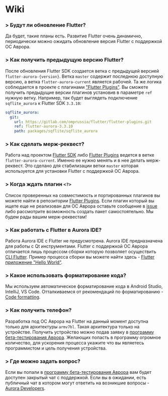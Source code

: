 # Wiki

### > Будут ли обновление Flutter?

Да будет, такие планы есть. Развитие Flutter очень динамично, периодически можно ожидать обновление версия Flutter с поддержкой ОС Аврора.

### > Как получить предыдущую версию Flutter?

После обновления Flutter SDK создается ветка с предыдущей версией `flutter-aurora-{version}`.
Ветка `master` содержит последнюю доступную версию, а ветка `flutter-aurora-current` является рабочей.
Та же логика соблюдается в проекте с плагинами ["Flutter Plugins"](https://gitlab.com/omprussia/flutter/flutter-plugins).
Вы сможете получить предыдущие версии плагинов установив в параметре `ref` нужную ветку.
Например, так будет выглядеть подключение `sqflite_aurora` к Flutter SDK `3.3.10`:

```yaml
sqflite_aurora:
  git:
    url: https://gitlab.com/omprussia/flutter/flutter-plugins.git
    ref: flutter-aurora-3.3.10
    path: packages/sqflite/sqflite_aurora
```

### > Как сделать мерж-реквест?

Работа над проектом [Flutter SDK](https://gitlab.com/omprussia/flutter/flutter) либо [Flutter Plugins](https://gitlab.com/omprussia/flutter/flutter-plugins) ведется в ветке `flutter-aurora-current`.
Именно ее нужно менять и в нее делать мерж-реквест.
Это сделано для стабилизации ветки `master` которая используется для установки Flutter с поддержкой ОС Аврора.

### > Когда ждать плагин `<?>`

Список проверенных на совместимость и портированных плагинов вы можете найти в репозитории [Flutter Plugins](https://gitlab.com/omprussia/flutter/flutter-plugins). Если плагин который вы ищете еще не реализован для ОС Аврора оставьте сообщение в [issue](https://gitlab.com/omprussia/flutter/flutter-plugins/-/issues) либо рассмотрите возможность создать пакет самостоятельно. Мы будем рады вашим мерж-реквестам!

### > Как работать с Flutter в Aurora IDE?

Работа Aurora IDE с Flutter не предусмотрена. Aurora IDE предназначена для работы с Qt инструментами. Flutter с поддержкой ОС Аврора отличается  лишь процессом сборки которую позволяет осуществить [CLI Flutter](cli.md). Пример процесса сборки вы можете найти здесь - [Flutter приложение "Hello World"](application.md).

### > Какое использовать форматирование кода?

Мы используем автоматическое форматирование кода в Android Studio, IntelliJ, VS Code. Отталкиваемся от рекомендаций по форматированию - [Code formatting](https://docs.flutter.dev/tools/formatting).

### > Как получить телефон?

Разработка под ОС Аврора на Flutter на данный момент доступна только для архитектуры `armv7hl`. Такая архитектура только на устройстве. Получить устройство можно подав заявку в [программу бета-тестирования Аврора](https://auroraos.ru/beta). Желающих попасть в программу огромное количество, для ускорения процесса укажите что вы являетесь программистом и цель получения устройства.

### > Где можно задать вопрос?

Если вы попали в [программу бета-тестирования Аврора](https://auroraos.ru/beta) вам будет доступен закрытый чат с поддержкой. Если вы в ожидании, есть публичный чат в котором могут ответить на возникшие вопросы - [Aurora Developers](https://t.me/aurora_devs).
